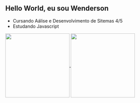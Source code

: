 ## Hello World, eu sou Wenderson 

- Cursando Aálise e Desenvolvimento de Sitemas 4/5
- Estudando Javascript



<a href="https://github.com/WendersonAlexandre/github-readme-stats">
  <img height=200 align="center" src="(https://github-readme-stats.vercel.app/api?username=anuraghazra&theme=dark&show_icons=true)"  />
</a>
<a href="https://github.com/WendersonAlexandre/convoychat">
  <img height=200 align="center" src="!(https://github-readme-stats.vercel.app/api?username=anuraghazra&theme=dark&show_icons=true)" />
</a>




  





